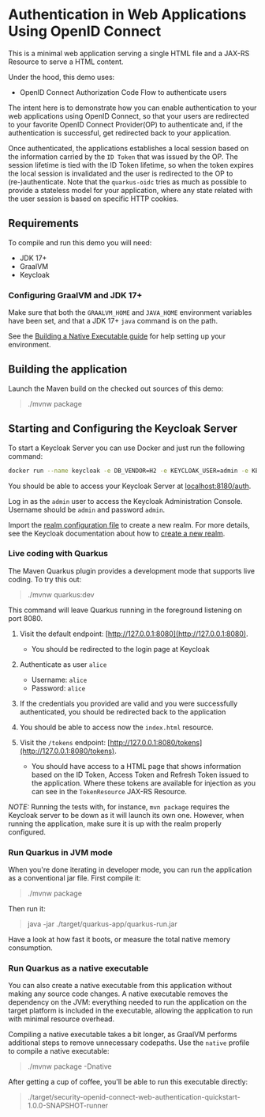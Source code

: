 # Authentication in Web Applications Using OpenID Connect

This is a minimal web application serving a single HTML file and a JAX-RS Resource to serve a HTML content.

Under the hood, this demo uses:

- OpenID Connect Authorization Code Flow to authenticate users

The intent here is to demonstrate how you can enable authentication to your web applications using OpenID Connect, so that your users are redirected to your favorite OpenID Connect Provider(OP) to authenticate and, if the authentication is successful, get redirected back to your application.

Once authenticated, the applications establishes a local session based on the information carried by the `ID Token` that was issued by the OP. The session lifetime is tied with the ID Token lifetime, so when the token expires the local session is invalidated and the user is redirected to the OP to (re-)authenticate. Note that the `quarkus-oidc` tries as much as possible to provide a stateless model for your application, where any state related with the user session is based on specific HTTP cookies.

## Requirements

To compile and run this demo you will need:

- JDK 17+
- GraalVM
- Keycloak

### Configuring GraalVM and JDK 17+

Make sure that both the `GRAALVM_HOME` and `JAVA_HOME` environment variables have
been set, and that a JDK 17+ `java` command is on the path.

See the [Building a Native Executable guide](https://quarkus.io/guides/building-native-image)
for help setting up your environment.

## Building the application

Launch the Maven build on the checked out sources of this demo:

> ./mvnw package

## Starting and Configuring the Keycloak Server

To start a Keycloak Server you can use Docker and just run the following command:

```bash
docker run --name keycloak -e DB_VENDOR=H2 -e KEYCLOAK_USER=admin -e KEYCLOAK_PASSWORD=admin -p 8180:8080 quay.io/keycloak/keycloak:11.0.2
```

You should be able to access your Keycloak Server at [localhost:8180/auth](http://localhost:8180/auth).

Log in as the `admin` user to access the Keycloak Administration Console.
Username should be `admin` and password `admin`.

Import the [realm configuration file](config/quarkus-realm.json) to create a new realm.
For more details, see the Keycloak documentation about how to [create a new realm](https://www.keycloak.org/docs/latest/server_admin/index.html#_create-realm).

### Live coding with Quarkus

The Maven Quarkus plugin provides a development mode that supports
live coding. To try this out:

> ./mvnw quarkus:dev

This command will leave Quarkus running in the foreground listening on port 8080.

1. Visit the default endpoint: [http://127.0.0.1:8080](http://127.0.0.1:8080).
    - You should be redirected to the login page at Keycloak

2. Authenticate as user `alice`
    - Username: `alice`
    - Password: `alice`

3. If the credentials you provided are valid and you were successfully authenticated, you should be redirected back to the application

4. You should be able to access now the `index.html` resource.

5. Visit the `/tokens` endpoint: [http://127.0.0.1:8080/tokens](http://127.0.0.1:8080/tokens).
    - You should have access to a HTML page that shows information based on the ID Token, Access Token and Refresh Token issued
    to the application. Where these tokens are available for injection as you can see in the `TokenResource` JAX-RS Resource.

_NOTE:_ Running the tests with, for instance, `mvn package` requires the Keycloak server to be down as it will launch its own one. However, when running the application, make sure it is up with the realm properly configured.

### Run Quarkus in JVM mode

When you're done iterating in developer mode, you can run the application as a
conventional jar file. First compile it:

> ./mvnw package

Then run it:

> java -jar ./target/quarkus-app/quarkus-run.jar

Have a look at how fast it boots, or measure the total native memory consumption.

### Run Quarkus as a native executable

You can also create a native executable from this application without making any
source code changes. A native executable removes the dependency on the JVM:
everything needed to run the application on the target platform is included in 
the executable, allowing the application to run with minimal resource overhead.

Compiling a native executable takes a bit longer, as GraalVM performs additional
steps to remove unnecessary codepaths. Use the  `native` profile to compile a
native executable:

> ./mvnw package -Dnative

After getting a cup of coffee, you'll be able to run this executable directly:

> ./target/security-openid-connect-web-authentication-quickstart-1.0.0-SNAPSHOT-runner
